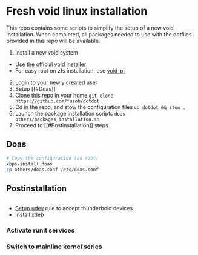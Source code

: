 # Fresh void linux installation

This repo contains some scripts to simplify the setup of a new void installation.
When completed, all packages needed to use with the dotfiles provided in this repo will be available.

1. Install a new void system
  - Use the official [void installer](https://docs.voidlinux.org/installation/index.html#downloading-installation-media)
  - For easy root on zfs installation, use [void-pi](https://github.com/sdbtools/void-pi)
2. Login to your newly created user
3. Setup [[#Doas]]
3. Clone this repo in your home `git clone https://github.com/fuzoh/dotdot`
4. Cd in the repo, and stow the configuration files `cd dotdot && stow .`
5. Launch the package installation scripts `doas others/packages_installation.sh`
6. Proceed to [[#Postinstallation]] steps

## Doas

```bash
# Copy the configuration (as root)
xbps-install doas
cp others/doas.conf /etc/doas.conf
```

## Postinstallation

```bash

```

* [Setup udev](https://wiki.archlinux.org/title/Thunderbolt#:~:text=plasma%2Dthunderbolt%20package-,Automatically%20connect%20any%20device,-Users%20who%20just) rule to accept thunderbold devices
* Install xdeb

### Activate runit services

### Switch to mainline kernel series
